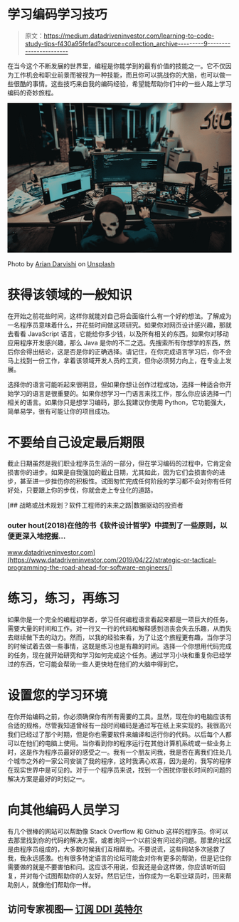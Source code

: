 # 学习编码学习技巧

> 原文：<https://medium.datadriveninvestor.com/learning-to-code-study-tips-f430a95fefad?source=collection_archive---------9----------------------->

在当今这个不断发展的世界里，编程是你能学到的最有价值的技能之一。它不仅因为工作机会和职业前景而被视为一种技能，而且你可以挑战你的大脑，也可以做一些很酷的事情。这些技巧来自我的编码经验，希望能帮助你们中的一些人踏上学习编码的奇妙旅程。

![](img/68744fb2e0e17c053016865b75851acb.png)

Photo by [Arian Darvishi](https://unsplash.com/@arianismmm?utm_source=medium&utm_medium=referral) on [Unsplash](https://unsplash.com?utm_source=medium&utm_medium=referral)

# 获得该领域的一般知识

在开始之前花些时间，这样你就能对自己将会面临什么有一个好的想法。了解成为一名程序员意味着什么，并花些时间做这项研究。如果你对网页设计感兴趣，那就去看看 JavaScript 语言，它能给你多少钱，以及所有相关的东西。如果你对移动应用程序开发感兴趣，那么 Java 是你的不二之选。先搜索所有你想学的东西，然后你会得出结论，这是否是你的正确选择。请记住，在你完成语言学习后，你不会马上找到一份工作，拿着该领域开发人员的工资，但你必须努力向上，在专业上发展。

选择你的语言可能听起来很明显，但如果你想让创作过程成功，选择一种适合你开始学习的语言是很重要的。如果你想学习一门语言来找工作，那么你应该选择一门相关的语言。如果你只是想学习编码，那么我建议你使用 Python，它功能强大，简单易学，很有可能让你的项目成功。

# 不要给自己设定最后期限

截止日期虽然是我们职业程序员生活的一部分，但在学习编码的过程中，它肯定会损害你的进步。如果是自我强加的截止日期，尤其如此，因为它们会损害你的进步，甚至进一步挫伤你的积极性。试图匆忙完成任何阶段的学习都不会对你有任何好处，只要跟上你的步伐，你就会走上专业化的道路。

[](https://www.datadriveninvestor.com/2019/04/22/strategic-or-tactical-programming-the-road-ahead-for-software-engineers/) [## 战略或战术规划？软件工程师的未来之路|数据驱动的投资者

### outer hout(2018)在他的书《软件设计哲学》中提到了一些原则，以便更深入地挖掘…

www.datadriveninvestor.com](https://www.datadriveninvestor.com/2019/04/22/strategic-or-tactical-programming-the-road-ahead-for-software-engineers/) 

# 练习，练习，再练习

如果你是一个完全的编程初学者，学习任何编程语言看起来都是一项巨大的任务，需要大量的时间和工作。对一行又一行的代码和解释感到沮丧会失去乐趣，从而失去继续做下去的动力。然而，以我的经验来看，为了让这个旅程更有趣，当你学习的时候试着去做一些事情，这既是练习也是有趣的时间。选择一个你想用代码完成的任务，现在就开始研究和学习如何完成这个任务。通过学习小块和重复你已经学过的东西，它可能会帮助一些人更快地在他们的大脑中得到它。

# 设置您的学习环境

在你开始编码之前，你必须确保你有所有需要的工具。显然，现在你的电脑应该有合适的规格，尽管我知道曾经有一段时间编码是通过写在纸上来实现的。我很高兴我们已经过了那个时期，但是你也需要软件来编译和运行你的代码。以后每个人都可以在他们的电脑上使用。当你看到你的程序运行在其他计算机系统或一些业务上时，这是作为程序员最好的感受之一。我有一个朋友问我，我是否在离我们住处几个城市之外的一家公司安装了我的程序，这时我满心欢喜，因为是的，我写的程序在现实世界中是可见的。对于一个程序员来说，找到一个困扰你很长时间的问题的解决方案是最好的时刻之一。

# 向其他编码人员学习

有几个很棒的网站可以帮助像 Stack Overflow 和 Github 这样的程序员。你可以去那里找到你的代码的解决方案，或者询问一个以前没有问过的问题。那里的社区是由程序员组成的，大多数时候我们互相帮助。不要说谎，这些网站多次拯救了我，我永远感激。也有很多特定语言的论坛可能会对你有更多的帮助，但是记住你需要做的就是不要害怕和问。这应该不用说，但我还是会这样做，你应该听听回复，并对每个试图帮助你的人友好。然后记住，当你成为一名职业球员时，回来帮助别人，就像他们帮助你一样。

## 访问专家视图— [订阅 DDI 英特尔](https://datadriveninvestor.com/ddi-intel)